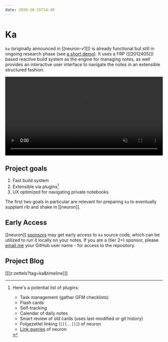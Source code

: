 ```yaml
---
date: 2020-10-15T14:49
---
```


# Ka

`ka` (originally announced in [[neuron-v1]]) is already functional but still in ongoing research phase (see [a short demo][twitdemo]). It uses a FRP ([[2012405]]) based reactive build system as the engine for managing notes, as well provides an interactive user interface to navigate the notes in an extensible structured fashion.

<video width=100% muted autoplay=true loop=true>
  <source src="https://srid.keybase.pub/ka.mp4" type="video/mp4" />
</video>

## Project goals

1. Fast build system
2. Extensible via plugins[^plugins]
3. UX optimized for navigating private notebooks

The first two goals in particular are relevant for preparing `ka` to eventually supplant rib and shake in [[neuron]].

## Early Access

[[neuron]] [sponsors] may get early access to `ka` source code, which can be utilized to run it locally on your notes. If you are a (tier 2+) sponsor, please [email me][email] your GitHub user name - for access to the repository.

## Project Blog

[[[z:zettels?tag=ka&timeline]]]

[sponsors]: https://github.com/sponsors/srid
[email]: mailto:srid@srid.ca
[twitdemo]: https://twitter.com/sridca/status/1317218846026117125

[^plugins]:
    Here's a potential list of plugins:
    - Task management (gather GFM checklists)
    - Flash cards
    - Self-tracking
    - Calendar of daily notes
    - Smart review of old cards (uses last-modified or git history)
    - Folgezettel linking (`[[[..]]]`) of neuron
    - [Link queries](https://neuron.zettel.page/link-query.html) of neuron
